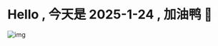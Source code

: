 
# Hello , 今天是 2025-1-24 , 加油鸭 🤭

![img](https://v1.jinrishici.com/all.svg?font-size=18&spacing=4)

